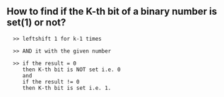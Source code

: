 ## How to find if the K-th bit of a binary number is set(1) or not?

      >> leftshift 1 for k-1 times
    
      >> AND it with the given number
      
      >> if the result = 0
         then K-th bit is NOT set i.e. 0
         and 
         if the result != 0
         then K-th bit is set i.e. 1.
